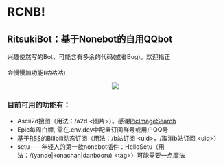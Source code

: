 # RCNB! 
## RitsukiBot：基于Nonebot的自用QQbot
兴趣使然写的Bot，可能含有多余的代码(或者Bug)。欢迎指正</br></br>
会慢慢加功能(咕咕咕)
<p align="center">
  <a href="https://s2.loli.net/2022/02/23/Jb2ujGRMfy7AChI.jpg">
    <img src="https://s2.loli.net/2022/02/23/Jb2ujGRMfy7AChI.jpg">
  </a>
</p>

### 目前可用的功能有：</br>
- Ascii2d搜图（用法：/a2d&nbsp;\<图片\>）。感谢[PicImageSearch](https://github.com/kitUIN/PicImageSearch)
- Epic每周白嫖, 需在.env.dev中配置订阅群号或用户QQ号
- 基于[RSS](https://github.com/DIYgod/RSSHub)的Bilibili动态订阅（用法：/b站订阅&nbsp;\<uid\>，/取消b站订阅&nbsp;\<uid\>）
- setu——年轻人的第一款nonebot插件：HelloSetu（用法：/(yande|konachan|danbooru)&nbsp;\<tag\>）可能需要一点魔法
